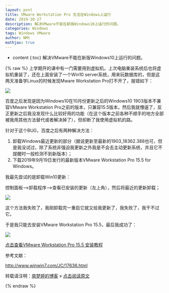 ```yaml
---
layout: post
title: VMware Workstation Pro 无法在Windows上运行  
date: 2019-10-27
description: 解决VMware不能在新版Windows10上运行的问题。  
categories: Windows
tags: Windows VMware
author: NMt
mathjax: true
---
```


* content
{:toc}
解决VMware不能在新版Windows10上运行的问题。  

<div style='display: none'>
@@@@
</div>

{% raw %}
上学期开的课中有一门需要用到虚拟机，上次电脑重装系统后也将虚拟机重装了，还在上面安装了一个Win10 server系统，用来玩数据库的，但是这两天准备学Linux的时候发现Mware Workstation Pro打不开了，报错如下：  

![][pt_01]  

百度之后发现是因为Windows10在10月份更新之后的Windows10 1903版本不兼容VMware Workstation Pro之前的版本，只兼容15.5版本。然后我就懵逼了，反正更新之后我没发现什么比较好用的功能（在这个版本之前各种不顺手的地方全部被我用其他方法替代或者解决掉了），但却断了我使用虚拟机的路。

针对于这个BUG，百度之后有两种解决方法：  

1. 卸载Windows最近更新的部分（据说更新至最新的1903_18362.388也可，但是我没试过，除了系统非强迫我更新之外我是不会去主动更新系统，并且它不提醒时一般检测不到新版本）；  
2. 下载2019年9月19日发行的最新版本VMware Workstation Pro 15.5 for Windows。  

我最先尝试的是卸载Win10更新：  

控制面板-->卸载程序-->查看已安装的更新（左上角），然后将最近的更新卸载；  

![][pt_02]  

这个方法我失败了，我刚卸载完一重启它就又给我更新了，我失败了，我干不过它。  

于是我只能去安装VMware Workstation Pro 15.5，最后我成功了：  

![][pt_03]  

[点击查看VMware Workstation Pro 15.5 安装教程][li_01]  

参考文献：  

http://www.winwin7.com/JC/17636.html



转载请注明：[南梦婷的博客](https://norah2.github.io) » [点击阅读原文](https://norah2.github.io/2019/10/Win10_VMware/)   

<!--以下是本文用到的链接-->  

[pt_01]: /images/posts/44_Win10_VMware/01.png
[pt_02]: /images/posts/44_Win10_VMware/02.png
[pt_03]: /images/posts/44_Win10_VMware/03.png
[li_01]: https://norah2.github.io/2019/10/VMware_install/

{% endraw %}